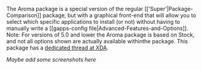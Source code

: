 The Aroma package is a special version of the regular [['Super'|Package-Comparison]] package, but with a graphical front-end that will allow you to select which specific applications to install (or not) without having to manually write a [[gapps-config file|Advanced-Features-and-Options]]. Note: For versions of 5.0 and lower the Aroma package is based on Stock, and not all options shown are actually available withinthe package.
This package has a [dedicated thread at XDA](http://forum.xda-developers.com/android/general/open-gapps-aroma-installer-t3010798).

_Maybe add some screenshots here_